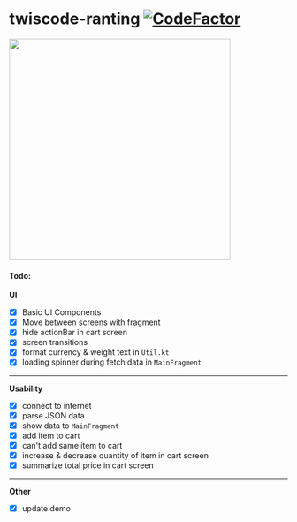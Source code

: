 # twiscode-ranting [![CodeFactor](https://www.codefactor.io/repository/github/ai-null/twiscode-ranting/badge)](https://www.codefactor.io/repository/github/ai-null/twiscode-ranting)

<img src="https://raw.githubusercontent.com/ai-null/twiscode-ranting/master/demo/twisdev.gif" height="400px" />

#### Todo:
**UI**
- [x] Basic UI Components
- [x] Move between screens with fragment
- [x] hide actionBar in cart screen
- [x] screen transitions
- [x] format currency & weight text in `Util.kt`
- [x] loading spinner during fetch data in `MainFragment`

___
**Usability**
- [x] connect to internet
- [x] parse JSON data
- [x] show data to `MainFragment`
- [x] add item to cart
- [x] can't add same item to cart
- [x] increase & decrease quantity of item in cart screen
- [x] summarize total price in cart screen

___
**Other**
- [x] update demo
